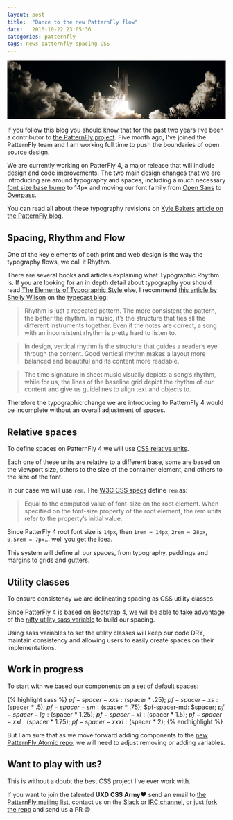 ```yaml
---
layout: post
title:  "Dance to the new PatternFly flow"
date:   2016-10-22 23:05:36
categories: patternfly
tags: news patternfly spacing CSS
---
```


![PatternFly new visuals](/img/spaces/spaces.jpg)

If you follow this blog you should know that for the past two years I’ve been a contributor to [the PatternFly project](https://www.patternfly.org/). Five month ago, I've joined the PatternFly team and I am working full time to push the boundaries of open source design.

We are currently working on PatterFly 4, a major release that will include design and code improvements. The two main design changes that we are introducing are around typography and spaces, including a much necessary [font size base bump](https://medium.com/attack-the-front/your-body-text-is-too-small-5e02d36dc902#.o9y3t6r40) to 14px and moving our font family from [Open
Sans](https://fonts.google.com/specimen/Open+Sans) to [Overpass](http://overpassfont.org/).

You can read all about these typography revisions on [Kyle Bakers](https://github.com/orgs/patternfly/people/kybaker) [article on the PatternFly blog](#).

## Spacing, Rhythm and Flow

One of the key elements of both print and web design is the way the typography flows, we call it Rhythm.

There are several books and articles explaining what Typographic Rhythm is. If you are looking for an in depth detail about typography you should read [The Elements of Typographic Style](https://www.amazon.com/Elements-Typographic-Style-Robert-Bringhurst/dp/0881791326) else, I recommend [this article by Shelly Wilson](http://typecast.com/blog/4-simple-steps-to-vertical-rhythm) on the [typecast blog](http://typecast.com/):

> Rhythm is just a repeated pattern. The more consistent the pattern, the better the rhythm. In music, it’s the structure that ties all the different instruments together. Even if the notes are correct, a song with an inconsistent rhythm is pretty hard to listen to.

> In design, vertical rhythm is the structure that guides a reader’s eye through the content. Good vertical rhythm makes a layout more balanced and beautiful and its content more readable.

> The time signature in sheet music visually depicts a song’s rhythm, while for us, the lines of the baseline grid depict the rhythm of our content and give us guidelines to align text and objects to.

Therefore the typographic change we are introducing to PatternFly 4 would be incomplete without an overall adjustment of spaces.

## Relative spaces

To define spaces on PatternFly 4 we will use [CSS relative units](https://developer.mozilla.org/en/docs/Web/CSS/length).

Each one of these units are relative to a different base, some are based on the viewport size, others to the size of the container element, and others to the size of the font.

In our case we will use `rem`. The [W3C CSS specs](https://www.w3.org/TR/2016/CR-css-values-3-20160929/#rem) define `rem` as:

> Equal to the computed value of font-size on the root element. When specified on the font-size property of the root element, the rem units refer to the property’s initial value.

Since PatterFly 4 root font size is `14px`, then `1rem = 14px`, `2rem = 28px`, `0.5rem = 7px`... well you get the idea.

This system will define all our spaces, from typography, paddings and margins to grids and gutters.

## Utility classes

To ensure consistency we are delineating spacing as CSS utility classes.

Since PatterFly 4 is based on [Bootstrap 4](http://v4-alpha.getbootstrap.com/), we will be able to [take advantage](http://v4-alpha.getbootstrap.com/utilities/spacing/) of the [nifty utility sass variable](https://github.com/twbs/bootstrap/blob/v4-dev/scss/_variables.scss#L79-L100) to build our spacing.

Using sass variables to set the utility classes will keep our code DRY, maintain consistency and allowing users to easily create spaces on their implementations.

## Work in progress

To start with we based our components on a set of default spaces:

{% highlight sass %}
$pf-spacer-xxs:    ($spacer * .25);
$pf-spacer-xs:     ($spacer * .5);
$pf-spacer-sm:     ($spacer * .75);
$pf-spacer-md:     $spacer;
$pf-spacer-lg:     ($spacer * 1.25);
$pf-spacer-xl:     ($spacer * 1.5);
$pf-spacer-xxl:    ($spacer * 1.75);
$pf-spacer-xxxl:   ($spacer * 2);
{% endhighlight %}


But I am sure that as we move forward adding components to the [new PatternFly Atomic repo](https://github.com/patternfly/patternfly-atomic), we will need to adjust removing or adding variables.

## Want to play with us?

This is without a doubt the best CSS project I've ever work with.

If you want to join the talented **UXD CSS Army:heart:** send an email to [the PatternFly mailing list](mailto:patternfly@redhat.com), contact us on the [Slack](http://patternfly.slack.com) or [IRC channel](http://webchat.freenode.net/?channels=#patternfly), or just [fork the repo](https://github.com/patternfly/patternfly-atomic) and send us a PR :smile:
